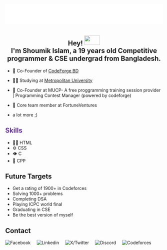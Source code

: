 <h1 align="center">
  <img src="shoumik.svg" />
</h1>

<div align="center">
    <h2 style="text-align: center;">
        <span style="vertical-align: middle;">Hey!</span>
        <img src="https://media.tenor.com/mZ1nbBrTzEUAAAAi/blukittie-blu.gif" width="50" height="30" ">
        <br>
        I'm Shoumik Islam, a 19 years old Competitive programmer & CSE undergrad from Bangladesh.
    </h2>
</div>


- 🦔 Co-Founder of [CodeForge BD](https://www.youtube.com/@CodeforgeBD-y3k)

- 👨‍💻 Studying at [Metropolitan University](https://www.metrouni.edu.bd/)

- 🧭 Co-Founder at MUCP- A free proggramming training session provider | Programming Contest Manager (powered by codeforge)

- 👥 Core team member at FortuneVentures 

+ a lot more ;)
  
## <span style=" color: #663399"> Skills </span>
- 👨‍💻 HTML
- ⚙️ CSS
- 👁️ C
- 💽 CPP

## Future Targets
- Get a rating of 1900+ in Codeforces
- Solving 1000+ problems
- Completing DSA
- Playing ICPC world final
- Graduating in CSE
- Be the best version of myself

<div>
  <h2>Contact</h2>
<p>
    <a href="https://www.facebook.com/shoumik.islam.288681/" target="_blank" style="text-decoration: none;">
        <img src="https://cdn-icons-png.flaticon.com/128/3670/3670032.png" width="50" height="50" alt="Facebook">
    </a>&nbsp;&nbsp;&nbsp;
    <a href="https://www.linkedin.com/in/shoumik-islam-bb62b5345/" target="_blank" style="text-decoration: none;">
        <img src="https://cdn-icons-png.flaticon.com/128/3536/3536505.png" width="50" height="50" alt="Linkedin">
    </a>&nbsp;&nbsp;&nbsp;
    <a href="https://x.com/bruh___shoumik" target="_blank" style="text-decoration: none;">
        <img src="https://cdn-icons-png.flaticon.com/128/5969/5969020.png" width="50" height="50" alt="X/Twitter">
    </a>&nbsp;&nbsp;&nbsp;
    <a href="https://discordapp.com/users/shoumik_islam" target="_blank" style="text-decoration: none;">
        <img src="https://cdn-icons-png.flaticon.com/128/5968/5968756.png" width="50" height="50" alt="Discord">
    </a>&nbsp;&nbsp;&nbsp;
    <a href="https://codeforces.com/profile/Shoumik_Islam" target="_blank" style="text-decoration: none;">
        <img src="https://img.icons8.com/?size=80&id=jldAN67IAsrW&format=png" width="50" height="50" alt="Codeforces">
    </a>
</p>


</div>



